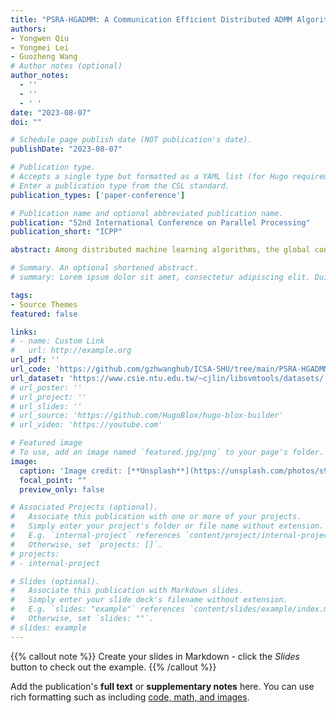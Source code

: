 ```yaml
---
title: "PSRA-HGADMM: A Communication Efficient Distributed ADMM Algorithm"
authors:
- Yongwen Qiu 
- Yongmei Lei 
- Guozheng Wang
# Author notes (optional)
author_notes:
  - ''
  - ''
  - ' '
date: "2023-08-07"
doi: ""

# Schedule page publish date (NOT publication's date).
publishDate: "2023-08-07"

# Publication type.
# Accepts a single type but formatted as a YAML list (for Hugo requirements).
# Enter a publication type from the CSL standard.
publication_types: ['paper-conference']

# Publication name and optional abbreviated publication name.
publication: "52nd International Conference on Parallel Processing"
publication_short: "ICPP"

abstract: Among distributed machine learning algorithms, the global consensus alternating direction method of multipliers (ADMM) has attracted much attention because it can effectively solve large-scale optimization problems. However, the high communication cost slows its convergence and limits scalability. To solve the problem, we propose a hierarchical grouping ADMM algorithm (PSRA-HGADMM) with a novel Ring-Allreduce communication model in this paper. Firstly, we optimize the parameter exchange of the ADMM algorithm and implement the global consensus ADMM algorithm in the decentralized architecture. Secondly, to improve the communication efficiency of the distributed system, we propose a novel Ring-Allreduce communication model (PSR-Allreduce) based on the idea of parameter server architecture. Finally, a Worker-Leader-Group generator (WLG) framework is designed to solve the problem of inconsistency of cluster nodes. This framework combines hierarchical parameter aggregation and adopts the grouping strategy to improve the scalability of the distributed system. Experiments show that PSRA-HGADMM has better convergence performance and better scalability than ADMMLib and AD-ADMM. Compared with ADMMLib, the overall communication cost of PSRA-HGADMM is reduced by 32%.

# Summary. An optional shortened abstract.
# summary: Lorem ipsum dolor sit amet, consectetur adipiscing elit. Duis posuere tellus ac convallis placerat. Proin tincidunt magna sed ex sollicitudin condimentum.

tags:
- Source Themes
featured: false

links:
# - name: Custom Link
#   url: http://example.org
url_pdf: ''
url_code: 'https://github.com/gzhwanghub/ICSA-SHU/tree/main/PSRA-HGADMM'
url_dataset: 'https://www.csie.ntu.edu.tw/~cjlin/libsvmtools/datasets/'
# url_poster: ''
# url_project: ''
# url_slides: ''
# url_source: 'https://github.com/HugoBlox/hugo-blox-builder'
# url_video: 'https://youtube.com'

# Featured image
# To use, add an image named `featured.jpg/png` to your page's folder. 
image:
  caption: 'Image credit: [**Unsplash**](https://unsplash.com/photos/s9CC2SKySJM)'
  focal_point: ""
  preview_only: false

# Associated Projects (optional).
#   Associate this publication with one or more of your projects.
#   Simply enter your project's folder or file name without extension.
#   E.g. `internal-project` references `content/project/internal-project/index.md`.
#   Otherwise, set `projects: []`.
# projects:
# - internal-project

# Slides (optional).
#   Associate this publication with Markdown slides.
#   Simply enter your slide deck's filename without extension.
#   E.g. `slides: "example"` references `content/slides/example/index.md`.
#   Otherwise, set `slides: ""`.
# slides: example
---
```


{{% callout note %}}
Create your slides in Markdown - click the *Slides* button to check out the example.
{{% /callout %}}

Add the publication's **full text** or **supplementary notes** here. You can use rich formatting such as including [code, math, and images](https://docs.hugoblox.com/content/writing-markdown-latex/).